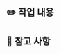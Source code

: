 <!-- ‼️ 라벨 잊지 말고 달아주세요 ‼️ -->

## ✏️ 작업 내용
<!-- 이번 PR에서 작업한 내용을 간략히 설명해주세요 -->


## 📝 참고 사항
<!-- 리뷰어가 특별히 봐주었으면 하는 부분이나 다른 팀원들이 알아야할 사항이 있다면 작성해주세요 -->

